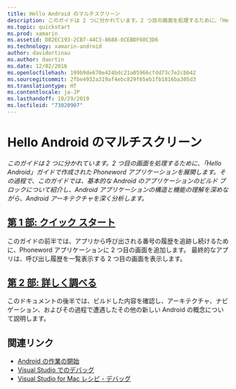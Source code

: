 ```yaml
---
title: Hello Android のマルチスクリーン
description: このガイドは 2 つに分かれています。2 つ目の画面を処理するために、「Hello Android」ガイドで作成された Phoneword アプリケーションを展開します。 その過程で、このガイドでは、基本的な Android のアプリケーションのビルド ブロックについて紹介し、Android アプリケーションの構造と機能の理解を深めながら、Android アーキテクチャを深く分析します。
ms.topic: quickstart
ms.prod: xamarin
ms.assetid: D82EC193-2CB7-44C3-8688-0CEBDF60C3D6
ms.technology: xamarin-android
author: davidortinau
ms.author: daortin
ms.date: 12/02/2016
ms.openlocfilehash: 199b9de670e424bdc21a05966cfdd73c7e2cbb42
ms.sourcegitcommit: 2fbe4932a319af4ebc829f65eb1fb1816ba305d3
ms.translationtype: HT
ms.contentlocale: ja-JP
ms.lasthandoff: 10/29/2019
ms.locfileid: "73020907"
---
```

# <a name="hello-android-multiscreen"></a>Hello Android のマルチスクリーン

_このガイドは 2 つに分かれています。2 つ目の画面を処理するために、「Hello Android」ガイドで作成された Phoneword アプリケーションを展開します。その過程で、このガイドでは、基本的な Android のアプリケーションのビルド ブロックについて紹介し、Android アプリケーションの構造と機能の理解を深めながら、Android アーキテクチャを深く分析します。_

## <a name="part-1-quickstartandroidget-startedhello-android-multiscreenhello-android-multiscreen-quickstartmd"></a>[第 1 部: クイック スタート](~/android/get-started/hello-android-multiscreen/hello-android-multiscreen-quickstart.md)

このガイドの前半では、アプリから呼び出される番号の履歴を追跡し続けるために、Phoneword アプリケーションに 2 つ目の画面を追加します。 最終的なアプリは、呼び出し履歴を一覧表示する 2 つ目の画面を表示します。

## <a name="part-2-deep-diveandroidget-startedhello-android-multiscreenhello-android-multiscreen-deepdivemd"></a>[第 2 部: 詳しく調べる](~/android/get-started/hello-android-multiscreen/hello-android-multiscreen-deepdive.md)

このドキュメントの後半では、ビルドした内容を確認し、アーキテクチャ、ナビゲーション、およびその過程で遭遇したその他の新しい Android の概念について説明します。

## <a name="related-links"></a>関連リンク

- [Android の作業の開始](https://developer.android.com/training/index.html)
- [Visual Studio でのデバッグ](https://docs.microsoft.com/visualstudio/debugger/)
- [Visual Studio for Mac レシピ - デバッグ](https://github.com/xamarin/recipes/tree/master/Recipes/cross-platform/ide/debugging)
